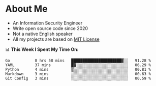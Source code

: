 # About Me

- An Information Security Engineer
- Write open source code since 2020
- Not a native English speaker
- All my projects are based on [MIT License](https://opensource.org/licenses/MIT)

📊 **This Week I Spent My Time On:**
<!--START_SECTION:waka-->
```text
Go           8 hrs 58 mins   ██████████████████████▓░░   91.28 % 
YAML         37 mins         █▓░░░░░░░░░░░░░░░░░░░░░░░   06.29 % 
Python       4 mins          ▒░░░░░░░░░░░░░░░░░░░░░░░░   00.81 % 
Markdown     3 mins          ░░░░░░░░░░░░░░░░░░░░░░░░░   00.63 % 
Git Config   3 mins          ░░░░░░░░░░░░░░░░░░░░░░░░░   00.59 % 
```
<!--END_SECTION:waka-->

